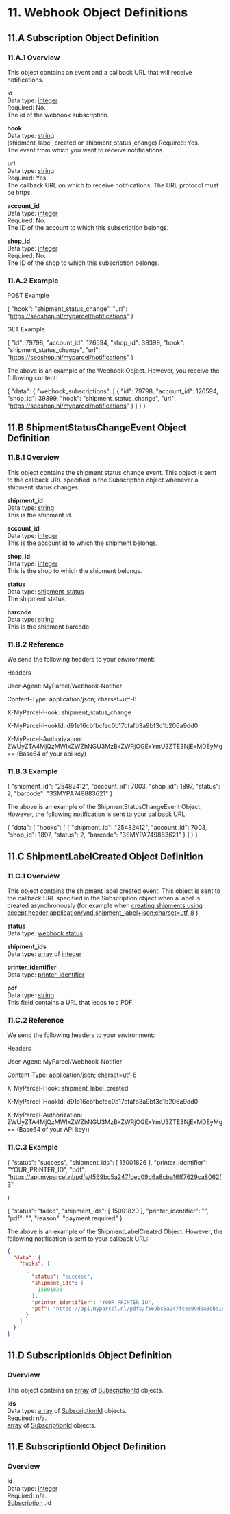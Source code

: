 # 11. Webhook Object Definitions

## 11.A Subscription Object Definition

### 11.A.1 Overview

This object contains an event and a callback URL that will receive notifications.

**id**  
Data type: [integer](#integer)  
Required: No.  
The id of the webhook subscription.

**hook**  
Data type: [string](#string)  
(shipment_label_created or shipment_status_change) Required: Yes.  
The event from which you want to receive notifications.

**url**  
Data type: [string](#string)  
Required: Yes.  
The callback URL on which to receive notifications. The URL protocol must be https.

**account_id**  
Data type: [integer](#integer)  
Required: No.  
The ID of the account to which this subscription belongs.

**shop_id**  
Data type: [integer](#integer)  
Required: No.  
The ID of the shop to which this subscription belongs.

### 11.A.2 Example

POST Example

{
  "hook": "shipment_status_change",
  "url": "https://seoshop.nl/myparcel/notifications"
}

GET Example

{
  "id": 79798,
  "account_id": 126594,
  "shop_id": 39399,
  "hook": "shipment_status_change",
  "url": "https://seoshop.nl/myparcel/notifications"
}

The above is an example of the Webhook Object. However, you receive the following content:

{
  "data": {
    "webhook_subscriptions": [
      {
        "id": 79798,
        "account_id": 126594,
        "shop_id": 39399,
        "hook": "shipment_status_change",
        "url": "https://seoshop.nl/myparcel/notifications"
      }
    ]
  }
}

## 11.B ShipmentStatusChangeEvent Object Definition

### 11.B.1 Overview

This object contains the shipment status change event. This object is sent to the callback URL specified in the Subscription object whenever a shipment status changes.

**shipment_id**  
Data type: [string](#string)  
This is the shipment id.

**account_id**  
Data type: [integer](#integer)  
This is the account id to which the shipment belongs.

**shop_id**  
Data type: [integer](#integer)  
This is the shop to which the shipment belongs.

**status**  
Data type: [shipment_status](#shipment_status)  
The shipment status.

**barcode**  
Data type: [string](#string)  
This is the shipment barcode.

### 11.B.2 Reference

We send the following headers to your environment:

Headers

User-Agent: MyParcel/Webhook-Notifier

Content-Type: application/json; charset=utf-8

X-MyParcel-Hook: shipment_status_change

X-MyParcel-HookId: d91e16cbfbcfec0b17cfafb3a9bf3c1b206a9dd0

X-MyParcel-Authorization: ZWUyZTA4MjQzMWIxZWZhNGU3MzBkZWRjOGExYmU3ZTE3NjExMDEyMg== (Base64 of your api key)

### 11.B.3 Example

{
  "shipment_id": "25482412",
  "account_id": 7003,
  "shop_id": 1897,
  "status": 2,
  "barcode": "3SMYPA749883621"
}

The above is an example of the ShipmentStatusChangeEvent Object. However, the following notification is sent to your callback URL:

{
  "data": {
    "hooks": [
      {
        "shipment_id": "25482412",
        "account_id": 7003,
        "shop_id": 1897,
        "status": 2,
        "barcode": "3SMYPA749883621"
      }
    ]
  }
}

## 11.C ShipmentLabelCreated Object Definition

### 11.C.1 Overview

This object contains the shipment label created event. This object is sent to the callback URL specified in the Subscription object when a label is created asynchronously (for example when [creating shipments using accept header application/vnd.shipment_label+json;charset=utf-8](#6_B_2) ).

**status**  
Data type: [webhook status](#webhook_status)  

**shipment_ids**  
Data type: [array](#array) of [integer](#integer)  

**printer_identifier**  
Data type: [printer_identifier](#printer_identifier)  

**pdf**  
Data type: [string](#string)  
This field contains a URL that leads to a PDF.

### 11.C.2 Reference

We send the following headers to your environment:

Headers

User-Agent: MyParcel/Webhook-Notifier

Content-Type: application/json; charset=utf-8

X-MyParcel-Hook: shipment_label_created

X-MyParcel-HookId: d91e16cbfbcfec0b17cfafb3a9bf3c1b206a9dd0

X-MyParcel-Authorization: ZWUyZTA4MjQzMWIxZWZhNGU3MzBkZWRjOGExYmU3ZTE3NjExMDEyMg== (Base64 of your API key))

### 11.C.3 Example

{
  "status": "success",
  "shipment_ids": [
    15001826
  ],
  "printer_identifier": "YOUR_PRINTER_ID",
  "pdf": "https://api.myparcel.nl/pdfs/f569bc5a247fcec09d6a8cba16ff7629ca8062f3"

}

{
  "status": "failed",
  "shipment_ids": [
    15001820
  ],
  "printer_identifier": "",
  "pdf": "",
  "reason": "payment required"
}

The above is an example of the ShipmentLabelCreated Object. However, the following notification is sent to your callback URL:

```json
{
  "data": {
    "hooks": [
      {
        "status": "success",
        "shipment_ids": [
          15001826
        ],
        "printer_identifier": "YOUR_PRINTER_ID",
        "pdf": "https://api.myparcel.nl/pdfs/f569bc5a247fcec09d6a8cba16ff7629ca8062f3"
      }
    ]
  }
}
```
## 11.D SubscriptionIds Object Definition

### Overview

This object contains an [array](#array) of [SubscriptionId](#11_D) objects.  
  
**ids**  
Data type: [array](#array) of [SubscriptionId](#11_D) objects.  
Required: n/a.  
[array](#array) of [SubscriptionId](#11_D) objects.

## 11.E SubscriptionId Object Definition

### Overview

**id**  
Data type: [integer](#integer)  
Required: n/a.  
[Subscription](#11_A) .id